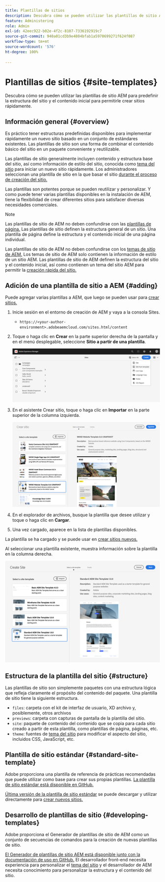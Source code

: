```yaml
---
title: Plantillas de sitios
description: Descubra cómo se pueden utilizar las plantillas de sitio AEM para predefinir la estructura del sitio y el contenido inicial para permitirle crear sitios rápidamente.
feature: Administering
role: Admin
exl-id: 42eec922-b02e-4f2c-8107-7336192919c7
source-git-commit: 940a01cd3b9e4804bfab1a5970699271f624f087
workflow-type: tm+mt
source-wordcount: '576'
ht-degree: 100%

---
```


# Plantillas de sitios {#site-templates}

Descubra cómo se pueden utilizar las plantillas de sitio AEM para predefinir la estructura del sitio y el contenido inicial para permitirle crear sitios rápidamente.

## Información general {#overview}

Es práctico tener estructuras predefinidas disponibles para implementar rápidamente un nuevo sitio basado en un conjunto de estándares existentes. Las plantillas de sitio son una forma de combinar el contenido básico del sitio en un paquete conveniente y reutilizable.

Las plantillas de sitio generalmente incluyen contenido y estructura base del sitio, así como información de estilo del sitio, conocida como [tema del sitio](site-themes.md) para iniciar un nuevo sitio rápidamente. Los administradores seleccionan una plantilla de sitio en la que basar el sitio [durante el proceso de creación del sitio.](create-site.md)

Las plantillas son potentes porque se pueden reutilizar y personalizar. Y como puede tener varias plantillas disponibles en la instalación de AEM, tiene la flexibilidad de crear diferentes sitios para satisfacer diversas necesidades comerciales.

>[!NOTE]
>
>Las plantillas de sitio de AEM no deben confundirse con las [plantillas de página.](/help/sites-cloud/authoring/features/templates.md) Las plantillas de sitio definen la estructura general de un sitio. Una plantilla de página define la estructura y el contenido inicial de una página individual.
>
>Las plantillas de sitio de AEM no deben confundirse con los [temas de sitio de AEM.](site-themes.md) Los temas de sitio de AEM solo contienen la información de estilo de un sitio AEM. Las plantillas de sitio de AEM definen la estructura del sitio y el contenido inicial, así como contienen un tema del sitio AEM para permitir la [creación rápida del sitio.](create-site.md)

## Adición de una plantilla de sitio a AEM {#adding}

Puede agregar varias plantillas a AEM, que luego se pueden usar para [crear sitios.](create-site.md)

1. Inicie sesión en el entorno de creación de AEM y vaya a la consola Sites.

   * `https://<your-author-environment>.adobeaemcloud.com/sites.html/content`

1. Toque o haga clic en **Crear** en la parte superior derecha de la pantalla y en el menú desplegable, seleccione **Sitio a partir de una plantilla**.

   ![Creación de un sitio a partir de una plantilla](../assets/create-site-from-template.png)

1. En el asistente Crear sitio, toque o haga clic en **Importar** en la parte superior de la columna izquierda.

   ![Asistente de creación de sitios](../assets/site-creation-wizard.png)

1. En el explorador de archivos, busque la plantilla que desee utilizar y toque o haga clic en **Cargar**.

1. Una vez cargado, aparece en la lista de plantillas disponibles.

La plantilla se ha cargado y se puede usar en [crear sitios nuevos.](create-site.md)

Al seleccionar una plantilla existente, muestra información sobre la plantilla en la columna derecha.

![Seleccionar una plantilla](../assets/select-site-template.png)

## Estructura de la plantilla del sitio {#structure}

Las plantillas de sitio son simplemente paquetes con una estructura lógica que refleja claramente el propósito del contenido del paquete. Una plantilla de sitio tiene la siguiente estructura.

* `files`: carpeta con el kit de interfaz de usuario, XD archivo y, posiblemente, otros archivos
* `previews`: carpeta con capturas de pantalla de la plantilla del sitio.
* `site`: paquete de contenido del contenido que se copia para cada sitio creado a partir de esta plantilla, como plantillas de página, páginas, etc.
* `theme`: fuentes de [tema del sitio](site-themes.md) para modificar el aspecto del sitio, incluidos CSS, JavaScript, etc.

## Plantilla de sitio estándar {#standard-site-template}

Adobe proporciona una plantilla de referencia de prácticas recomendadas que puede utilizar como base para crear sus propias plantillas. [La plantilla de sitio estándar está disponible en GitHub.](https://github.com/adobe/aem-site-template-standard)

[Última versión de la plantilla de sitio estándar](https://github.com/adobe/aem-site-template-standard/releases) se puede descargar y utilizar directamente para [crear nuevos sitios.](create-site.md)

## Desarrollo de plantillas de sitio {#developing-templates}

Adobe proporciona el Generador de plantillas de sitio de AEM como un conjunto de secuencias de comandos para la creación de nuevas plantillas de sitio.

[El Generador de plantillas de sitio AEM está disponible junto con la documentación de uso en GitHub.](https://github.com/adobe/aem-site-template-builder) El desarrollador front-end necesita experiencia para personalizar el [tema del sitio](site-themes.md) y el desarrollador de AEM necesita conocimiento para personalizar la estructura y el contenido del sitio.
